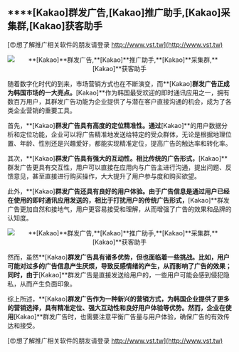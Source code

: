 ## ****[Kakao]**群发广告,**[Kakao]**推广助手,**[Kakao]**采集群,**[Kakao]**获客助手**

[😍想了解推广相关软件的朋友请登录 http://www.vst.tw](http://www.vst.tw)

 <center><img src="https://vst.tw/MP4/tuiguang/png/5.png" alt="**[Kakao]**群发广告,**[Kakao]**推广助手,**[Kakao]**采集群,**[Kakao]**获客助手"></center>

随着数字化时代的到来，市场营销方式也在不断演变，而**[Kakao]**群发广告正成为韩国市场的一大亮点。**[Kakao]**作为韩国最受欢迎的即时通讯应用之一，拥有数百万用户，其群发广告功能为企业提供了与潜在客户直接沟通的机会，成为了各类企业营销的重要工具。

首先，**[Kakao]**群发广告具有高度的定位精准性。通过**[Kakao]**的用户数据分析和定位功能，企业可以将广告精准地发送给特定的受众群体，无论是根据地理位置、年龄、性别还是兴趣爱好，都能实现精准定位，提高广告的触达率和转化率。

其次，**[Kakao]**群发广告具有强大的互动性。相比传统的广告形式，**[Kakao]**群发广告更具有交互性，用户可以直接在应用内与广告主进行沟通，提出问题、反馈意见，甚至直接进行购买操作，大大提升了用户参与度和购买欲望。

此外，**[Kakao]**群发广告还具有良好的用户体验。由于广告信息是通过用户已经在使用的即时通讯应用发送的，相比于打扰用户的传统广告形式，**[Kakao]**群发广告更加自然和接地气，用户更容易接受和理解，从而增强了广告的效果和品牌的认知度。

 <center><img src="https://vst.tw/MP4/tuiguang/png/5.png" alt="**[Kakao]**群发广告,**[Kakao]**推广助手,**[Kakao]**采集群,**[Kakao]**获客助手"></center>

然而，虽然**[Kakao]**群发广告具有诸多优势，但也面临着一些挑战。比如，用户可能对过多的广告信息产生厌烦，导致反感情绪的产生，从而影响了广告的效果；同时，由于**[Kakao]**群发广告是直接发送给用户的，一些用户可能会感到侵犯隐私，从而产生负面印象。

综上所述，**[Kakao]**群发广告作为一种新兴的营销方式，为韩国企业提供了更多的营销选择，具有精准定位、强大互动性和良好用户体验等优势。然而，企业在使用**[Kakao]**群发广告时，也需要注意平衡广告量与用户体验，确保广告的有效传达和接受。

[😍想了解推广相关软件的朋友请登录 http://www.vst.tw](http://www.vst.tw)



